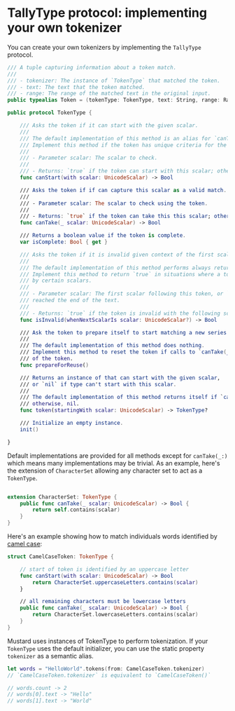 # TallyType protocol: implementing your own tokenizer

You can create your own tokenizers by implementing the `TallyType` protocol.

````Swift
/// A tuple capturing information about a token match.
///
/// - tokenizer: The instance of `TokenType` that matched the token.
/// - text: The text that the token matched.
/// - range: The range of the matched text in the original input.
public typealias Token = (tokenType: TokenType, text: String, range: Range<String.Index>)

public protocol TokenType {

    /// Asks the token if it can start with the given scalar.
    ///
    /// The default implementation of this method is an alias for `canTake(_:)`.
    /// Implement this method if the token has unique criteria for the first scalar to match.
    ///
    /// - Parameter scalar: The scalar to check.
    ///
    /// - Returns: `true` if the token can start with this scalar; otherwise, false.
    func canStart(with scalar: UnicodeScalar) -> Bool

    /// Asks the token if if can capture this scalar as a valid match.
    ///
    /// - Parameter scalar: The scalar to check using the token.
    ///
    /// - Returns: `true` if the token can take this this scalar; otherwise, false.
    func canTake(_ scalar: UnicodeScalar) -> Bool

    /// Returns a boolean value if the token is complete.
    var isComplete: Bool { get }

    /// Asks the token if it is invalid given context of the first scalar following this token.
    ///
    /// The default implementation of this method performs always returns `false`.
    /// Implement this method to return `true` in situations where a token can not be followed
    /// by certain scalars.
    ///
    /// - Parameter scalar: The first scalar following this token, or `nil` if the token has
    /// reached the end of the text.
    ///
    /// - Returns: `true` if the token is invalid with the following scalar; otherwise, false.
    func isInvalid(whenNextScalarIs scalar: UnicodeScalar?) -> Bool

    /// Ask the token to prepare itself to start matching a new series of scalars.
    ///
    /// The default implementation of this method does nothing.
    /// Implement this method to reset the token if calls to `canTake(_:)` change the state
    /// of the token.
    func prepareForReuse()

    /// Returns an instance of that can start with the given scalar,
    /// or `nil` if type can't start with this scalar.
    ///
    /// The default implementation of this method returns itself if `canStart(with:)` returns true;
    /// otherwise, nil.
    func token(startingWith scalar: UnicodeScalar) -> TokenType?

    /// Initialize an empty instance.
    init()

}

````

Default implementations are provided for all methods except for `canTake(_:)` which means many implementations may be trivial.
As an example, here's the extension of `CharacterSet` allowing any character set to act as a `TokenType`.

````Swift

extension CharacterSet: TokenType {
    public func canTake(_ scalar: UnicodeScalar) -> Bool {
        return self.contains(scalar)
    }
}

````

Here's an example showing how to match individuals words identified by [camel case](https://en.wikipedia.org/wiki/Camel_case):

````Swift
struct CamelCaseToken: TokenType {

    // start of token is identified by an uppercase letter
    func canStart(with scalar: UnicodeScalar) -> Bool
        return CharacterSet.uppercaseLetters.contains(scalar)
    }

    // all remaining characters must be lowercase letters
    public func canTake(_ scalar: UnicodeScalar) -> Bool {
        return CharacterSet.lowercaseLetters.contains(scalar)
    }
}
````

Mustard uses instances of TokenType to perform tokenization. If your `TokenType` uses the default initializer, you can use the static property `tokenizer` as a semantic alias.

````Swift
let words = "HelloWorld".tokens(from: CamelCaseToken.tokenizer)
// `CamelCaseToken.tokenizer` is equivalent to `CamelCaseToken()`

// words.count -> 2
// words[0].text -> "Hello"
// words[1].text -> "World"
````

